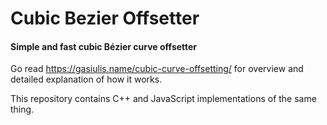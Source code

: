 # Cubic Bezier Offsetter

#### Simple and fast cubic Bézier curve offsetter

Go read https://gasiulis.name/cubic-curve-offsetting/ for overview and detailed explanation of how it works.

This repository contains C++ and JavaScript implementations of the same thing.
